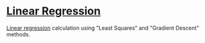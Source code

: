 # [Linear Regression](https://constantine-32.github.io/linear-regression/)
[Linear regression](https://en.wikipedia.org/wiki/Linear_regression) calculation using "Least Squares" and "Gradient Descent" methods.
